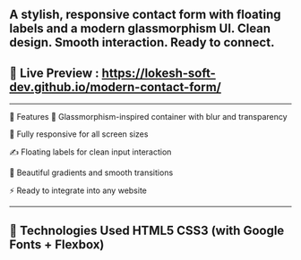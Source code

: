 A stylish, responsive contact form with floating labels and a modern glassmorphism UI.
Clean design. Smooth interaction. Ready to connect.
---
## 🚀 Live Preview : https://lokesh-soft-dev.github.io/modern-contact-form/
---
🚀 Features
💎 Glassmorphism-inspired container with blur and transparency

📱 Fully responsive for all screen sizes

✍️ Floating labels for clean input interaction

🌈 Beautiful gradients and smooth transitions

⚡ Ready to integrate into any website

---
🔧 Technologies Used
  HTML5
  CSS3 (with Google Fonts + Flexbox)
---
